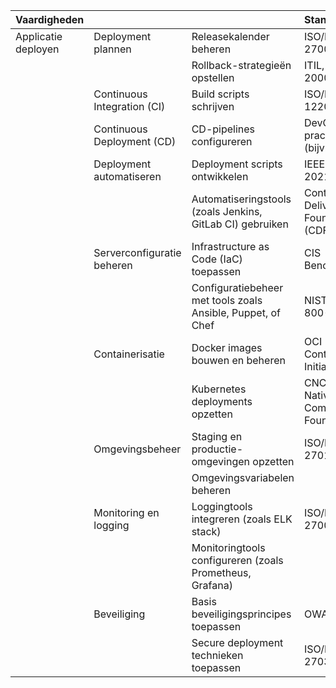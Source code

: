 


| Vaardigheden |                         |                                | Standaarden                              |
|------------------------------|-----------------------------------|------------------------------------------|-----------------------------------------|
| Applicatie deployen          | Deployment plannen                | Releasekalender beheren                   | ISO/IEC 27001                           |
|                              |                                   | Rollback-strategieën opstellen            | ITIL, ISO/IEC 20000                     |
|                              | Continuous Integration (CI)       | Build scripts schrijven                   | ISO/IEC 12207                           |
|                              | Continuous Deployment (CD)        | CD-pipelines configureren                 | DevOps best practices (bijv. DORA)      |
|                              | Deployment automatiseren          | Deployment scripts ontwikkelen            | IEEE 2675-2021                          |
|                              |                                   | Automatiseringstools (zoals Jenkins, GitLab CI) gebruiken | Continuous Delivery Foundation (CDF)    |
|                              | Serverconfiguratie beheren        | Infrastructure as Code (IaC) toepassen    | CIS Benchmarks                          |
|                              |                                   | Configuratiebeheer met tools zoals Ansible, Puppet, of Chef | NIST SP 800-53                          |
|                              | Containerisatie                   | Docker images bouwen en beheren           | OCI (Open Container Initiative)         |
|                              |                                   | Kubernetes deployments opzetten           | CNCF (Cloud Native Computing Foundation)|
|                              | Omgevingsbeheer                   | Staging en productie-omgevingen opzetten  | ISO/IEC 27017                           |
|                              |                                   | Omgevingsvariabelen beheren               |                                            |
|                              | Monitoring en logging             | Loggingtools integreren (zoals ELK stack) | ISO/IEC 27002                           |
|                              |                                   | Monitoringtools configureren (zoals Prometheus, Grafana) |                                            |
|                              | Beveiliging                       | Basis beveiligingsprincipes toepassen     | OWASP                                   |
|                              |                                   | Secure deployment technieken toepassen    | ISO/IEC 27034                           |

